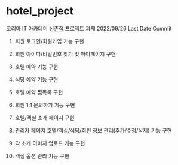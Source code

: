 # hotel_project

코리아 IT 아카데미 신촌점
프로젝트 과제
2022/09/26 Last Date Commit

1. 회원 로그인/회원가입 기능 구현

2. 회원 아이디/비밀번호 찾기 및 마이페이지 구현

3. 호텔 예약 기능 구현

4. 식당 예약 기능 구현

5. 호텔 예약 찜목록 구현

6. 회원 1:1 문의하기 기능 구현

7. 호텔/객실 소개 페이지 구현

8. 관리자 페이지 호텔/객실/식당/회원 정보 관리(추가/수정/삭제) 기능 구현

9. 각 소개 이미지 업로드 기능 구현

10. 객실 옵션 관리 기능 구현



